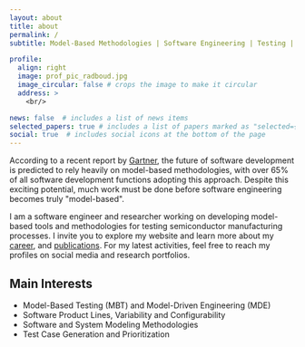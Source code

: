 ```yaml
---
layout: about
title: about
permalink: /
subtitle: Model-Based Methodologies | Software Engineering | Testing | Variability

profile:
  align: right
  image: prof_pic_radboud.jpg
  image_circular: false # crops the image to make it circular
  address: >
    <br/>

news: false  # includes a list of news items
selected_papers: true # includes a list of papers marked as "selected={true}"
social: true  # includes social icons at the bottom of the page
---
```



According to a recent report by [Gartner](https://www.gartner.com/doc/reprints?id=1-27IIPKYV&ct=210923&st=sb), 
the future of software development is predicted to rely heavily on model-based methodologies, 
with over 65% of all software development functions adopting this approach. 
Despite this exciting potential, much work must be done before software engineering becomes truly "model-based".

I am a software engineer and researcher working on 
developing model-based tools and methodologies for testing semiconductor manufacturing processes. 
I invite you to explore my website and learn more about my
[career](https://damascenodiego.github.io/cv/), and
[publications](https://damascenodiego.github.io/publications/). 
For my latest activities, feel free to reach my profiles on social media and research portfolios.

Main Interests
------

- Model-Based Testing (MBT) and Model-Driven Engineering (MDE)
- Software Product Lines, Variability and Configurability
- Software and System Modeling Methodologies
- Test Case Generation and Prioritization

<br/>


[comment]: <> (Write your biography here. Tell the world about yourself. Link to your favorite [subreddit]&#40;http://reddit.com&#41;{:target="\_blank"}. You can put a picture in, too. The code is already in, just name your picture `prof_pic.jpg` and put it in the `img/` folder.)

[comment]: <> (Put your address / P.O. box / other info right below your picture. You can also disable any these elements by editing `profile` property of the YAML header of your `_pages/about.md`. Edit `_bibliography/papers.bib` and Jekyll will render your [publications page]&#40;/al-folio/publications/&#41; automatically.)

[comment]: <> (Link to your social media connections, too. This theme is set up to use [Font Awesome icons]&#40;http://fortawesome.github.io/Font-Awesome/&#41;{:target="\_blank"} and [Academicons]&#40;https://jpswalsh.github.io/academicons/&#41;{:target="\_blank"}, like the ones below. Add your Facebook, Twitter, LinkedIn, Google Scholar, or just disable all of them.)
